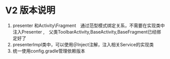 # V2 版本说明
1. presenter 和Activity\Fragment　通过范型模式绑定关系，不需要在实现类中注入Presenter ,　父类ToolbarActivity,BaseActivity,BaseFragment已经绑定好了
1. presenterImpl类中，可以使用＠Inject注解，注入相关Service的实现类
1. 统一使用config.gradle管理依赖版本